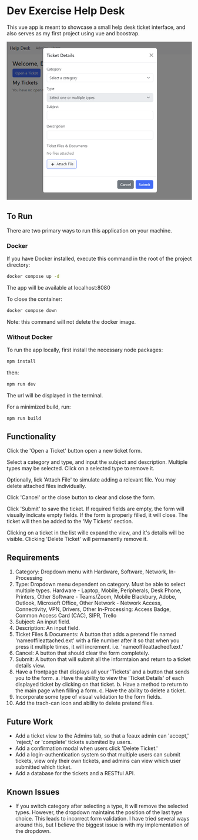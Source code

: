 # Dev Exercise Help Desk

This vue app is meant to showcase a small help desk ticket interface, and also serves as my first project using vue and boostrap.

![preview](./public/help-desk-preview.png)

## To Run

There are two primary ways to run this application on your machine.

### Docker

If you have Docker installed, execute this command in the root of the project directory:

```sh
docker compose up -d
```

The app will be available at localhost:8080

To close the container:

```sh
docker compose down
```

Note: this command will not delete the docker image.

### Without Docker

To run the app locally, first install the necessary node packages:

```sh
npm install
```

then:

```sh
npm run dev
```

The url will be displayed in the terminal.

For a minimized build, run:

```sh
npm run build
```

## Functionality

Click the 'Open a Ticket' button open a new ticket form.

Select a category and type, and input the subject and description. Multiple types may be selected. Click on a selected type to remove it.

Optionally, lick 'Attach File' to simulate adding a relevant file. You may delete attached files individually.

Click 'Cancel' or the close button to clear and close the form.

Click 'Submit' to save the ticket. If required fields are empty, the form will visually indicate empty fields. If the form is properly filled, it will close. The ticket will then be added to the 'My Tickets' section.

Clicking on a ticket in the list wille expand the view, and it's details will be visible. Clicking 'Delete Ticket' will permanently remove it.

## Requirements

1. Category: Dropdown menu with Hardware, Software, Network, In-Processing
2. Type: Dropdown menu dependent on category. Must be able to select multiple types.
   Hardware - Laptop, Mobile, Peripherals, Desk Phone, Printers, Other
   Software - Teams/Zoom, Mobile Blackbury, Adobe, Outlook, Microsoft Office, Other
   Network - Network Access, Connectivity, VPN, Drivers, Other
   In-Processing: Access Badge, Common Access Card (CAC), SIPR, Trello
3. Subject: An input field.
4. Description: An input field.
5. Ticket Files & Documents: A button that adds a pretend file named 'nameoffileattached.ext' with a file number after it so that when you press it multiple times, it will increment. i.e. 'nameoffileattached1.ext.'
6. Cancel: A button that should clear the form completely.
7. Submit: A button that will submit all the informtaion and return to a ticket details view.
8. Have a frontpage that displays all your 'Tickets' and a button that sends you to the form.
   a. Have the ability to view the 'Ticket Details' of each displayed ticket by clicking on that ticket.
   b. Have a method to return to the main page when filling a form.
   c. Have the ability to delete a ticket.
9. Incorporate some type of visual validation to the form fields.
10. Add the trach-can icon and ability to delete pretend files.

## Future Work

- Add a ticket view to the Admins tab, so that a feaux admin can 'accept,' 'reject,' or 'complete' tickets submited by users.
- Add a confirmation modal when users click 'Delete Ticket.'
- Add a login-authentication system so that multiple users can submit tickets, view only their own tickets, and admins can view which user submitted which ticket.
- Add a database for the tickets and a RESTful API.

## Known Issues

- If you switch category after selecting a type, it will remove the selected types. However, the dropdown maintains the position of the last type choice. This leads to incorrect form validation. I have tried several ways around this, but I believe the biggest issue is with my implementation of the dropdown.
